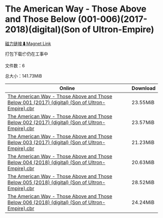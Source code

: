 # The American Way - Those Above and Those Below (001-006)(2017-2018)(digital)(Son of Ultron-Empire)

[磁力链接⬇Magnet Link](magnet:?xt=urn:btih:1052d2df0034be83448128da7ff3a2efc802cc8a&dn=The%20American%20Way%20-%20Those%20Above%20and%20Those%20Below%20%28001-006%29%282017-2018%29%28digital%29%28Son%20of%20Ultron-Empire%29)

打包下载📦仍在工事中

文件数：6

总大小：141.73MiB

Online | Download
--- | ---
[The American Way - Those Above and Those Below 001 (2017) (digital) (Son of Ultron-Empire).cbr](https://github.com/alicewish/markdown/blob/master/comic/American-Way-Those-Above-Those-Below-001-2017-digital-Son-of-Ultron-Empire-cbr.md) | 23.55MiB
[The American Way - Those Above and Those Below 002 (2017) (digital) (Son of Ultron-Empire).cbr](https://github.com/alicewish/markdown/blob/master/comic/American-Way-Those-Above-Those-Below-002-2017-digital-Son-of-Ultron-Empire-cbr.md) | 23.57MiB
[The American Way - Those Above and Those Below 003 (2017) (digital) (Son of Ultron-Empire).cbr](https://github.com/alicewish/markdown/blob/master/comic/American-Way-Those-Above-Those-Below-003-2017-digital-Son-of-Ultron-Empire-cbr.md) | 21.23MiB
[The American Way - Those Above and Those Below 004 (2018) (digital) (Son of Ultron-Empire).cbr](https://github.com/alicewish/markdown/blob/master/comic/American-Way-Those-Above-Those-Below-004-2018-digital-Son-of-Ultron-Empire-cbr.md) | 20.63MiB
[The American Way - Those Above and Those Below 005 (2018) (digital) (Son of Ultron-Empire).cbr](https://github.com/alicewish/markdown/blob/master/comic/American-Way-Those-Above-Those-Below-005-2018-digital-Son-of-Ultron-Empire-cbr.md) | 28.52MiB
[The American Way - Those Above and Those Below 006 (2018) (digital) (Son of Ultron-Empire).cbr](https://github.com/alicewish/markdown/blob/master/comic/American-Way-Those-Above-Those-Below-006-2018-digital-Son-of-Ultron-Empire-cbr.md) | 24.24MiB